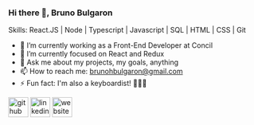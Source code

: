 ### Hi there 👋, Bruno Bulgaron

Skills: React.JS | Node | Typescript | Javascript | SQL | HTML | CSS | Git

- 🔭 I’m currently working as a Front-End Developer at Concil
- 🌱 I’m currently focused on React and Redux
- 💬 Ask me about my projects, my goals, anything
- 📫 How to reach me: brunohbulgaron@gmail.com 
- ⚡ Fun fact: I'm also a keyboardist! 🎹🤘🏻 


[<img src='https://cdn.jsdelivr.net/npm/simple-icons@3.0.1/icons/github.svg' alt='github' height='40'>](https://github.com/brunobulgaron)  [<img src='https://cdn.jsdelivr.net/npm/simple-icons@3.0.1/icons/linkedin.svg' alt='linkedin' height='40'>](https://www.linkedin.com/in/brunobulgaron/)  [<img src='https://cdn.jsdelivr.net/npm/simple-icons@3.0.1/icons/icloud.svg' alt='website' height='40'>](https://brunobulgaron.netlify.app/)  
